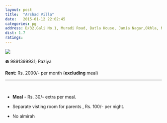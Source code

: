 ```yaml
---
layout: post
title:  "Arshad Villa"
date:   2015-01-12 22:02:45
categories: pg
address: D/32,Gali No.1, Muradi Road, Batla House, Jamia Nagar,Okhla, New Delhi-110025.
dist: 1.7
ratings:
---
```


<a href="https://www.google.co.in/maps/dir/Jamia+Millia+Islamia+Cricket+Ground,+Maulana+Mohammad+Ali+Jauhar+Marg,+Jamia+Nagar,+Friends+Colony,+New+Delhi,+Delhi/'28.56575,77.28659'/@28.5637726,77.2834358,17z/data=!4m13!4m12!1m5!1m1!1s0x390ce38cedb6d21f:0xc2dcb1b232f79225!2m2!1d77.279107!2d28.562508!1m3!2m2!1d77.28659!2d28.56575!3e2!5i1">
        <img src="https://maps.googleapis.com/maps/api/staticmap?visible=Jamia+Millia+Islamia&size=640x300&scale=2&maptype=roadmap&markers=%7Ccolor:red%7Clabel:A%7C28.565747, 77.286595&markers=size:mid|color:green%7Clabel:FET%7C28.5606083,77.2790183&markers=size:mid|color:green%7Clabel:FET%7C28.561075,77.280960&path=color:0x0000ff|weight:3|28.561234,77.279251|28.561036,77.279755|28.561045,77.279916|28.561083, 77.282866|28.561598, 77.284296|28.562098, 77.285551|28.562381, 77.285873|28.562456, 77.285959|28.563106, 77.286270|28.563860, 77.287102|28.564378, 77.287788|28.564503, 77.287894|28.564588, 77.287776|28.564738, 77.287368|28.564946, 77.286638|28.565068, 77.286263|28.565530, 77.286520|28.565671, 77.286622|28.565747, 77.286595">
</a>

:phone:  9891399931; Raziya


**Rent:**  Rs. 2000/- per month (**excluding** meal)


<hr><br>

*  **Meal** - Rs. 30/- extra per meal.

* Separate visting room for parents , Rs. 100/-  per night.

* No almirah